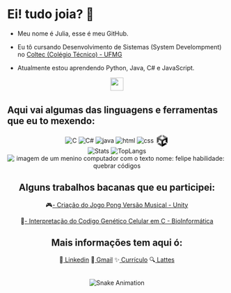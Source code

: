  
 <!--README Julia Alice Leão
afazeres: arrumar os contatos e o gif de estrelas-->
 # Ei! tudo joia? :sunflower: 

<!--Descrição sobre mim-->
- Meu nome é Julia,  esse é meu GitHub.

- Eu tô cursando Desenvolvimento de Sistemas (System Develompment) no <a href="http://www.coltec.ufmg.br/coltec-ufmg/">Coltec (Colégio Técnico) - UFMG </a>
 
- Atualmente estou aprendendo Python, Java, C# e JavaScript.


<!--Coracao-->
<div align="center">
<img height="30" width="30" src="https://user-images.githubusercontent.com/104568516/218292926-b9646902-f88f-4914-8262-629c39987f41.png"/>
</div>

 
<!--Linguagens-->
## Aqui vai algumas das linguagens e ferramentas que eu to mexendo:
<div style="display: inline_block" align="center">
  <img alt= "C" align= "center" height= "30" width= "30" src="https://cdn.jsdelivr.net/gh/devicons/devicon/icons/c/c-line.svg"/>
  <img alt="C#" align= "center" height="30" width="30" src="https://cdn.jsdelivr.net/gh/devicons/devicon/icons/csharp/csharp-original.svg"/>
  <img alt= "java" align= "center" height= "30" width= "39" src="https://cdn.jsdelivr.net/gh/devicons/devicon/icons/java/java-original.svg"/>
  <img alt= "html" align= "center" height= "30" width= "30" src="https://cdn.jsdelivr.net/gh/devicons/devicon/icons/html5/html5-plain.svg"/>
  <img alt= "css"  align= "center" height= "30" width= "30" src="https://cdn.jsdelivr.net/gh/devicons/devicon/icons/css3/css3-plain.svg"/>
  <img alt="Unity" align= "center" height="30" width="30" src="https://raw.githubusercontent.com/devicons/devicon/master/icons/unity/unity-original.svg">
 </div >
  
<!--Status e Frequencia no GitHub-->
<div align="center">
<img  alt="Stats" height="180em" src="https://github-readme-stats.vercel.app/api?username=juliaaliceleao&show_icons=true&theme=slateorange&bg_color=00000000&hide_border=true&line_height=20&langs_count=8&icon_color=#f9bc2f"/>
<img  alt="TopLangs" height="180em" src="https://github-readme-stats.vercel.app/api/top-langs/?username=juliaaliceleao&layout=compact&theme=slateorange&bg_color=00000000&hide_border=true&line_height=20&langs_count=8icon_color=#f9bc2f"/>

 <!--Felipe quebrador de código-->
 <div align="center">
<img height="10%" width="30%" alt="imagem de um menino computador com o texto nome: felipe habilidade: quebrar códigos" src="https://user-images.githubusercontent.com/104568516/219909416-491d58bd-74bf-42b5-87b8-e04a66f20f6b.png"/>
</div>

<!--Aplicações das Linguagens-->
## Alguns trabalhos bacanas que eu participei:
   🎮<a href="https://github.com/juliaaliceleao/PongGameMusical-C-Sharp">- Criação do Jogo Pong Versão Musical - Unity</a>
 
   🔬<a href="https://github.com/arturgonzaga320/Codigo_Genetico">- Interpretação do Codigo Genético Celular em C - BioInformática</a>
 
<!--Meios de Contato-->
##  Mais informações tem aqui ó:
 👥<a href = "www.linkedin.com/in/julia-alice-le%C3%A3o-2ab440251"> Linkedin</a>
 💬<a href = "mailto:aliceleaojulia@gmail.com"> Gmail</a>
 ✨<a href="https://www.canva.com/design/DAFVgg9w7r4/GirjJMHbzFFZ-b779xZ2Fg/view?utm_content=DAFVgg9w7r4&utm_campaign=designshare&utm_medium=link&utm_source=publishsharelink"> Currículo</a>
 🔍<a href="http://lattes.cnpq.br/0461199353404904"> Lattes</a>
  
 <!--Animação da Cobrinha-->
  ##
 ![Snake Animation](https://github.com/juliaaliceleao/juliaaliceleao/blob/output/github-contribution-grid-snake.svg)

 </div>
